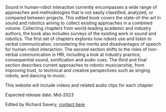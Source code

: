 Sound in human-robot interaction currently encompasses a wide range of approaches and methodologies that is not easily classified, analyzed, or compared between projects. This edited book covers the state-of-the-art in sound and robotics aiming to collect existing approaches in a combined volume. Collecting chapters from world-leading academic and industry authors, the book also includes surveys of the existing work in sound and robotics. The first set of chapters explores how robots use and listen to verbal communication, considering the merits and disadvantages of speech for human-robot interaction. The second section shifts to the roles of non-verbal communication in HRI, including a look at industry practice, consequential sound, sonification and audio cues. The third and final section describes current approaches to robotic musicianship, from improving trust, to technical and creative perspectives such as singing robots, and dancing to music. 

This website will include videos and related audio clips for each chapter.

Expected release date: Mid-2023

Edited by Richard Savery, [contact here](https://richardsavery.com/contact)
